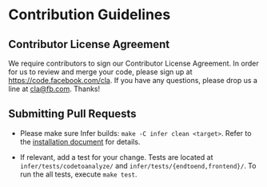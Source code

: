 # Contribution Guidelines

## Contributor License Agreement

We require contributors to sign our Contributor License Agreement. In
order for us to review and merge your code, please sign up at
https://code.facebook.com/cla. If you have any questions, please drop
us a line at cla@fb.com. Thanks!

## Submitting Pull Requests

* Please make sure Infer builds: `make -C infer clean <target>`. Refer
  to the [installation
  document](https://github.com/facebook/infer/blob/master/INSTALL.md)
  for details.

* If relevant, add a test for your change. Tests are located at
  `infer/tests/codetoanalyze/` and
  `infer/tests/{endtoend,frontend}/`. To run the all tests, execute
  `make test`.
